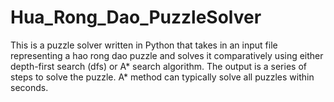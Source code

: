 # Hua_Rong_Dao_PuzzleSolver
This is a puzzle solver written in Python that takes in an input file representing a hao rong dao puzzle and solves it comparatively using either depth-first search (dfs) or A* search algorithm. The output is a series of steps to solve the puzzle. A* method can typically solve all puzzles within seconds. 
